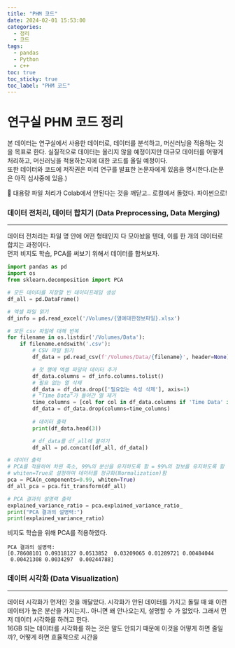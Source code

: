 ```yaml
---
title: "PHM 코드"
date: 2024-02-01 15:53:00
categories:
  - 정리
  - 코드
tags:
  - pandas
  - Python
  - c++
toc: true
toc_sticky: true
toc_label: "PHM 코드"
---
```


# 연구실 PHM 코드 정리   
본 데이터는 연구실에서 사용한 데이터로, 데이터를 분석하고, 머신러닝을 적용하는 것을 목표로 한다.
실질적으로 데이터는 올리지 않을 예정이지만 대규모 데이터를 어떻게 처리하고, 머신러닝을 적용하는지에 대한 코드를 올릴 예정이다.   
또한 데이터와 코드에 저작권은 미리 연구를 발표한 논문자에게 있음을 명시한다.(논문은 아직 심사중에 있음.)   

    
🚨 대용량 파일 처리가 Colab에서 안된다는 것을 깨닫고.. 로컬에서 돌렸다. 파이썬으로!  

### 데이터 전처리, 데이터 합치기 (Data Preprocessing, Data Merging)   
---
데이터 전처리는 파일 명 안에 어떤 형태인지 다 모아놨을 텐데, 이를 한 개의 데이터로 합치는 과정이다.    
먼저 비지도 학습, PCA를 써보기 위해서 데이터를 합쳐보자.   
```python
import pandas as pd
import os
from sklearn.decomposition import PCA

# 모든 데이터를 저장할 빈 데이터프레임 생성
df_all = pd.DataFrame()

# 엑셀 파일 읽기
df_info = pd.read_excel('/Volumes/{열에대한정보파일}.xlsx')

# 모든 csv 파일에 대해 반복
for filename in os.listdir('/Volumes/Data'):
    if filename.endswith('.csv'):
        # CSV 파일 읽기
        df_data = pd.read_csv(f'/Volumes/Data/{filename}', header=None)

        # 첫 행에 엑셀 파일의 데이터 추가
        df_data.columns = df_info.columns.tolist()
        # 필요 없는 열 삭제
        df_data = df_data.drop(['필요없는 속성 삭제'], axis=1)
        # "Time Data"가 들어간 열 제거
        time_columns = [col for col in df_data.columns if 'Time Data' in col]
        df_data = df_data.drop(columns=time_columns)
        
        # 데이터 출력
        print(df_data.head(3))

        # df_data를 df_all에 붙이기
        df_all = pd.concat([df_all, df_data])

# 데이터 출력
# PCA를 적용하여 차원 축소, 99%의 분산을 유지하도록 함 = 99%의 정보를 유지하도록 함
# whiten=True로 설정하여 데이터를 정규화(Normalization)함
pca = PCA(n_components=0.99, whiten=True)
df_all_pca = pca.fit_transform(df_all)

# PCA 결과의 설명력 출력
explained_variance_ratio = pca.explained_variance_ratio_
print("PCA 결과의 설명력:")
print(explained_variance_ratio)

```   
비지도 학습을 위해 PCA를 적용하였다.
```    
PCA 결과의 설명력:
[0.78608101 0.09318127 0.0513852  0.03209065 0.01289721 0.00484044
 0.00421308 0.0034297  0.00244788] 
 ```    
    
### 데이터 시각화 (Data Visualization)
---
데이터 시각화가 먼저인 것을 깨달았다. 시각화가 안된 데이터를 가지고 돌릴 때 왜 이런 데이터가 높은 분산을 가지는지.. 아니면 왜 안나오는지, 설명할 수 가 없었다. 그래서 먼저 데이터 시각화를 하려고 한다.       
16GB 되는 데이터를 시각화를 하는 것은 말도 안되기 때문에 이것을 어떻게 하면 줄일까?, 어떻게 하면 효율적으로 시간을  




